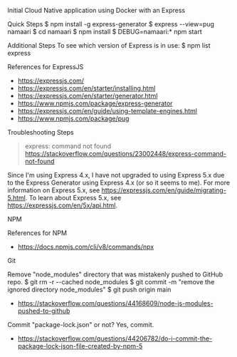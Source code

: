 Initial Cloud Native application using Docker with an Express 

Quick Steps
$ npm install -g express-generator
$ express --view=pug namaari
$ cd namaari
$ npm install
$ DEBUG=namaari:* npm start

Additional Steps
To see which version of Express is in use:
$ npm list express

References for ExpressJS
* https://expressjs.com/
* https://expressjs.com/en/starter/installing.html
* https://expressjs.com/en/starter/generator.html
* https://www.npmjs.com/package/express-generator
* https://expressjs.com/en/guide/using-template-engines.html
* https://www.npmjs.com/package/pug

Troubleshooting Steps
> express: command not found
https://stackoverflow.com/questions/23002448/express-command-not-found


Since I'm using Express 4.x, I have not upgraded to using Express 5.x due to the Express Generator using Express 4.x (or so it seems to me).
For more information on Express 5.x, see https://expressjs.com/en/guide/migrating-5.html. 
To learn about Express 5.x, see https://expressjs.com/en/5x/api.html.

NPM

References for NPM
* https://docs.npmjs.com/cli/v8/commands/npx

Git

Remove "node_modules" directory that was mistakenly pushed to GitHub repo.
$ git rm -r --cached node_modules
$ git commit -m "remove the ignored directory node_modules"
$ git push origin main
* https://stackoverflow.com/questions/44168609/node-js-modules-pushed-to-github

Commit "package-lock.json" or not? Yes, commit.
* https://stackoverflow.com/questions/44206782/do-i-commit-the-package-lock-json-file-created-by-npm-5

